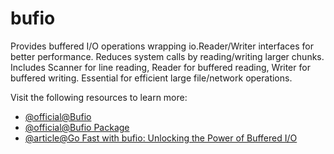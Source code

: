 # bufio

Provides buffered I/O operations wrapping io.Reader/Writer interfaces for better performance. Reduces system calls by reading/writing larger chunks. Includes Scanner for line reading, Reader for buffered reading, Writer for buffered writing. Essential for efficient large file/network operations.

Visit the following resources to learn more:

- [@official@Bufio](https://go.dev/src/bufio/bufio.go)
- [@official@Bufio Package](https://pkg.go.dev/bufio)
- [@article@Go Fast with bufio: Unlocking the Power of Buffered I/O](https://medium.com/@emusbeny/mastering-bufio-in-go-the-art-of-buffered-i-o-17cae584ee4b)